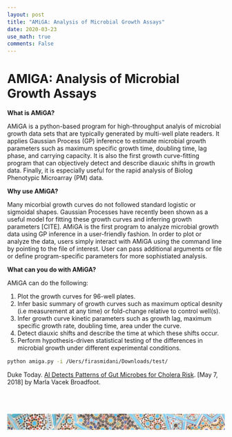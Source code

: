 ```yaml
---
layout: post
title: "AMiGA: Analysis of Microbial Growth Assays"
date: 2020-03-23
use_math: true
comments: False
---
```


# **AMIGA**: **A**nalysis of **Mi**crobial **G**rowth **A**ssays

**What is AMiGA?** 

AMiGA is a python-based program for high-throughput analyis of microbial growth  data sets that are typically generated by multi-well plate readers. It applies Gaussian Process (GP) inference to estimate microbial growth parameters such as maximum specific growth time, doubling time, lag phase, and carrying capacity. It is also the first growth curve-fitting program that can objectively detect and describe diauxic shifts in growth data. Finally, it is especially useful for the rapid analysis of Biolog Phenotypic Microarray (PM) data. 

**Why use AMiGA?** 

Many micorbial growth curves do not followed standard logistic or sigmoidal shapes. Gaussian Processes have recently been shown as a useful model for fitting these growth curves and inferring growth parameters [CITE]. AMiGA is the first program to analyze microbial growth data using GP inference in a user-friendly fashion. In order to plot or analyze the data, users simply interact with AMiGA using the command line by pointing to the file of interest. User can pass additional arguments or file or define program-specific parameters for more sophistiated analysis. 

**What can you do with AMiGA?** 

AMiGA can do the following: 
1. Plot the growth curves for 96-well plates.
2. Infer basic summary of growth curves such as maximum optical desnity (i.e measurement at any time) or fold-change relative to control well(s).
3. Infer growth curve kinetic parameters such as growth lag, maximum specific growth rate, doubling time, area under the curve. 
4. Detect diauxic shifts and describe the time at which these shifts occur. 
5. Perform hypothesis-driven statistical testing of the differences in microbial growth under different experimental conditions. 


```zsh
python amiga.py -i /Uers/firasmidani/Downloads/test/
```

Duke Today. <a href="https://today.duke.edu/2018/05/ai-detects-patterns-gut-microbes-cholera-risk">AI Detects Patterns of Gut Microbes for Cholera Risk</a>. \[May 7, 2018] by Marla Vacek Broadfoot. 


<br><br><br>
![footer_banner](/assets/img/mosaic_footer.png)
